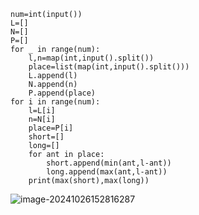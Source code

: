 ```
num=int(input())
L=[]
N=[]
P=[]
for _ in range(num):
    l,n=map(int,input().split())
    place=list(map(int,input().split()))
    L.append(l)
    N.append(n)
    P.append(place)
for i in range(num):
    l=L[i]
    n=N[i]
    place=P[i]
    short=[]
    long=[]
    for ant in place:
        short.append(min(ant,l-ant))
        long.append(max(ant,l-ant))
    print(max(short),max(long))
```

![image-20241026152816287](C:\Users\huawei\AppData\Roaming\Typora\typora-user-images\image-20241026152816287.png)